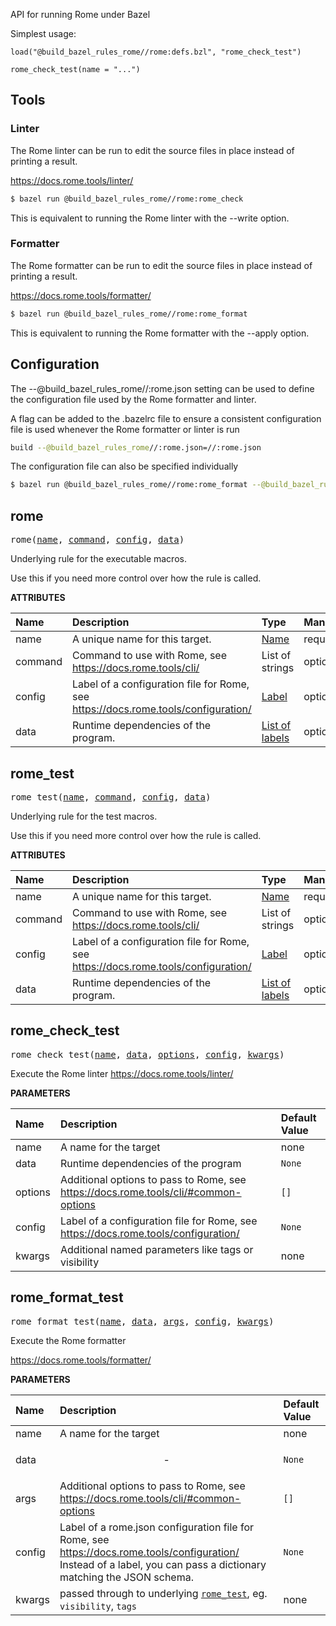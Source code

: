 <!-- Generated with Stardoc: http://skydoc.bazel.build -->

API for running Rome under Bazel

Simplest usage:

```starlark
load("@build_bazel_rules_rome//rome:defs.bzl", "rome_check_test")

rome_check_test(name = "...")
```

## Tools

### Linter

The Rome linter can be run to edit the source files in place instead of printing a result.

https://docs.rome.tools/linter/

```bash
$ bazel run @build_bazel_rules_rome//rome:rome_check
```

This is equivalent to running the Rome linter with the --write option.

### Formatter

The Rome formatter can be run to edit the source files in place instead of printing a result.

https://docs.rome.tools/formatter/

```bash
$ bazel run @build_bazel_rules_rome//rome:rome_format
```

This is equivalent to running the Rome formatter with the --apply option.

## Configuration

The --@build_bazel_rules_rome//:rome.json setting can be used to define the configuration file used by the Rome formatter and linter.

A flag can be added to the .bazelrc file to ensure a consistent configuration file is used whenever the Rome formatter or linter is run

```bash
build --@build_bazel_rules_rome//:rome.json=//:rome.json
```

The configuration file can also be specified individually

```bash
$ bazel run @build_bazel_rules_rome//rome:rome_format --@build_bazel_rules_rome//:rome.json=//rome.json
```


<a id="rome"></a>

## rome

<pre>
rome(<a href="#rome-name">name</a>, <a href="#rome-command">command</a>, <a href="#rome-config">config</a>, <a href="#rome-data">data</a>)
</pre>

Underlying rule for the executable macros.

Use this if you need more control over how the rule is called.


**ATTRIBUTES**


| Name  | Description | Type | Mandatory | Default |
| :------------- | :------------- | :------------- | :------------- | :------------- |
| <a id="rome-name"></a>name |  A unique name for this target.   | <a href="https://bazel.build/concepts/labels#target-names">Name</a> | required |  |
| <a id="rome-command"></a>command |  Command to use with Rome, see https://docs.rome.tools/cli/   | List of strings | optional | <code>[]</code> |
| <a id="rome-config"></a>config |  Label of a configuration file for Rome, see https://docs.rome.tools/configuration/   | <a href="https://bazel.build/concepts/labels">Label</a> | optional | <code>None</code> |
| <a id="rome-data"></a>data |  Runtime dependencies of the program.   | <a href="https://bazel.build/concepts/labels">List of labels</a> | optional | <code>[]</code> |


<a id="rome_test"></a>

## rome_test

<pre>
rome_test(<a href="#rome_test-name">name</a>, <a href="#rome_test-command">command</a>, <a href="#rome_test-config">config</a>, <a href="#rome_test-data">data</a>)
</pre>

Underlying rule for the test macros.

Use this if you need more control over how the rule is called.


**ATTRIBUTES**


| Name  | Description | Type | Mandatory | Default |
| :------------- | :------------- | :------------- | :------------- | :------------- |
| <a id="rome_test-name"></a>name |  A unique name for this target.   | <a href="https://bazel.build/concepts/labels#target-names">Name</a> | required |  |
| <a id="rome_test-command"></a>command |  Command to use with Rome, see https://docs.rome.tools/cli/   | List of strings | optional | <code>[]</code> |
| <a id="rome_test-config"></a>config |  Label of a configuration file for Rome, see https://docs.rome.tools/configuration/   | <a href="https://bazel.build/concepts/labels">Label</a> | optional | <code>None</code> |
| <a id="rome_test-data"></a>data |  Runtime dependencies of the program.   | <a href="https://bazel.build/concepts/labels">List of labels</a> | optional | <code>[]</code> |


<a id="rome_check_test"></a>

## rome_check_test

<pre>
rome_check_test(<a href="#rome_check_test-name">name</a>, <a href="#rome_check_test-data">data</a>, <a href="#rome_check_test-options">options</a>, <a href="#rome_check_test-config">config</a>, <a href="#rome_check_test-kwargs">kwargs</a>)
</pre>

Execute the Rome linter https://docs.rome.tools/linter/

**PARAMETERS**


| Name  | Description | Default Value |
| :------------- | :------------- | :------------- |
| <a id="rome_check_test-name"></a>name |  A name for the target   |  none |
| <a id="rome_check_test-data"></a>data |  Runtime dependencies of the program   |  <code>None</code> |
| <a id="rome_check_test-options"></a>options |  Additional options to pass to Rome, see https://docs.rome.tools/cli/#common-options   |  <code>[]</code> |
| <a id="rome_check_test-config"></a>config |  Label of a configuration file for Rome, see https://docs.rome.tools/configuration/   |  <code>None</code> |
| <a id="rome_check_test-kwargs"></a>kwargs |  Additional named parameters like tags or visibility   |  none |


<a id="rome_format_test"></a>

## rome_format_test

<pre>
rome_format_test(<a href="#rome_format_test-name">name</a>, <a href="#rome_format_test-data">data</a>, <a href="#rome_format_test-args">args</a>, <a href="#rome_format_test-config">config</a>, <a href="#rome_format_test-kwargs">kwargs</a>)
</pre>

Execute the Rome formatter

https://docs.rome.tools/formatter/


**PARAMETERS**


| Name  | Description | Default Value |
| :------------- | :------------- | :------------- |
| <a id="rome_format_test-name"></a>name |  A name for the target   |  none |
| <a id="rome_format_test-data"></a>data |  <p align="center"> - </p>   |  <code>None</code> |
| <a id="rome_format_test-args"></a>args |  Additional options to pass to Rome, see https://docs.rome.tools/cli/#common-options   |  <code>[]</code> |
| <a id="rome_format_test-config"></a>config |  Label of a rome.json configuration file for Rome, see https://docs.rome.tools/configuration/ Instead of a label, you can pass a dictionary matching the JSON schema.   |  <code>None</code> |
| <a id="rome_format_test-kwargs"></a>kwargs |  passed through to underlying [<code>rome_test</code>](#rome_test), eg. <code>visibility</code>, <code>tags</code>   |  none |


